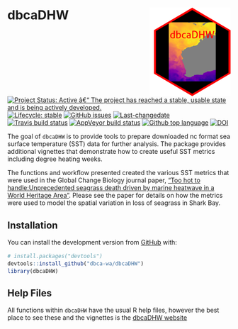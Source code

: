 
<!-- README.md is generated from README.Rmd. Please edit that file -->

# dbcaDHW <img src="man/figures/dbcaDHWlogo2011.png" align="right" style="padding-left:10px;background-color:white;" />

<!-- badges: start -->

[![Project Status: Active â€“ The project has reached a stable, usable
state and is being actively
developed.](https://www.repostatus.org/badges/latest/active.svg)](https://www.repostatus.org/#active)
[![Lifecycle:
stable](https://img.shields.io/badge/lifecycle-stable-brightgreen.svg)](https://www.tidyverse.org/lifecycle/#stable)
[![GitHub
issues](https://img.shields.io/github/issues/dbca-wa/rivRmon.svg?style=popout)](https://github.com/dbca-wa/rivRmon/issues/)
[![Last-changedate](https://img.shields.io/github/last-commit/dbca-wa/rivRmon.svg)](https://github.com/dbca-wa/rivRmon/commits/master)
[![Travis build
status](https://travis-ci.org/dbca-wa/rivRmon.svg?branch=master)](https://travis-ci.org/dbca-wa/rivRmon)
[![AppVeyor build
status](https://ci.appveyor.com/api/projects/status/github/dbca-wa/rivRmon?branch=master&svg=true)](https://ci.appveyor.com/project/dbca-wa/rivRmon)
[![Github top
language](https://img.shields.io/github/languages/top/dbca-wa/rivRmon.svg)](https://github.com/dbca-wa/rivRmon/)
[![DOI](https://zenodo.org/badge/202643428.svg)](https://zenodo.org/badge/latestdoi/202643428)
<!-- badges: end -->

The goal of `dbcaDHW` is to provide tools to prepare downloaded nc
format sea surface temperature (SST) data for further analysis. The
package provides additional vignettes that demonstrate how to create
useful SST metrics including degree heating weeks.

The functions and workflow presented created the various SST metrics
that were used in the Global Change Biology journal paper, [“Too hot to
handle:Unprecedented seagrass death driven by marine heatwave in a World
Heritage
Area”](https://onlinelibrary.wiley.com/doi/abs/10.1111/gcb.15065).
Please see the paper for details on how the metrics were used to model
the spatial variation in loss of seagrass in Shark Bay.

## Installation

You can install the development version from
[GitHub](https://github.com/dbca-wa) with:

``` r
# install.packages("devtools")
devtools::install_github("dbca-wa/dbcaDHW")
library(dbcaDHW)
```

## Help Files

All functions within `dbcaDHW` have the usual R help files, however the
best place to see these and the vignettes is the [dbcaDHW
website](https://dbca-wa.github.io/dbcaDHW/index.html)
